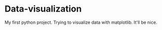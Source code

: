 # Data-visualization
My first python project.
Trying to visualize data with matplotlib. It'll be nice.
